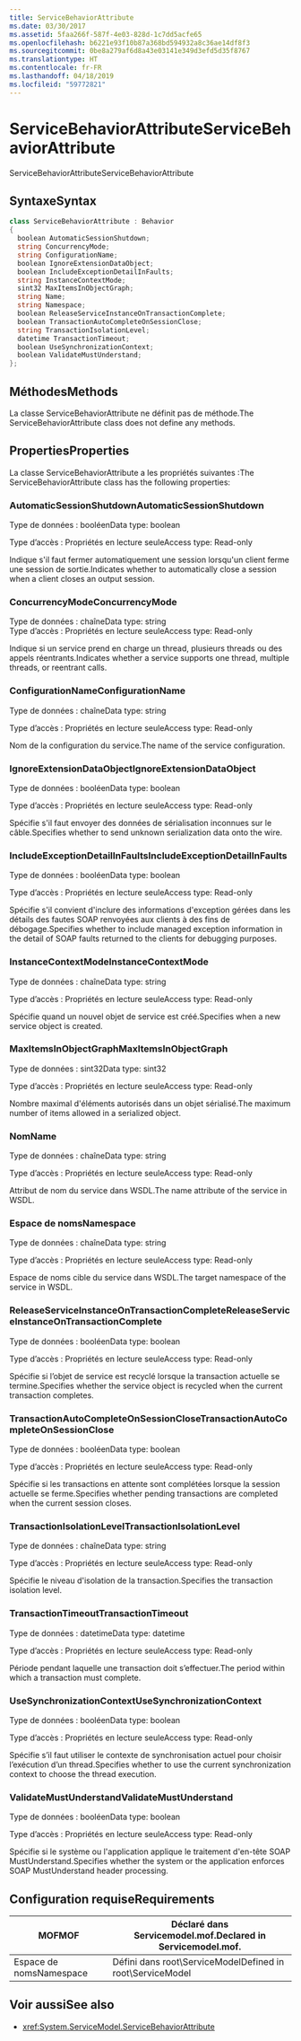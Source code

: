 ```yaml
---
title: ServiceBehaviorAttribute
ms.date: 03/30/2017
ms.assetid: 5faa266f-587f-4e03-828d-1c7dd5acfe65
ms.openlocfilehash: b6221e93f10b87a368bd594932a8c36ae14df8f3
ms.sourcegitcommit: 0be8a279af6d8a43e03141e349d3efd5d35f8767
ms.translationtype: HT
ms.contentlocale: fr-FR
ms.lasthandoff: 04/18/2019
ms.locfileid: "59772821"
---
```

# <a name="servicebehaviorattribute"></a><span data-ttu-id="1598a-102">ServiceBehaviorAttribute</span><span class="sxs-lookup"><span data-stu-id="1598a-102">ServiceBehaviorAttribute</span></span>
<span data-ttu-id="1598a-103">ServiceBehaviorAttribute</span><span class="sxs-lookup"><span data-stu-id="1598a-103">ServiceBehaviorAttribute</span></span>  
  
## <a name="syntax"></a><span data-ttu-id="1598a-104">Syntaxe</span><span class="sxs-lookup"><span data-stu-id="1598a-104">Syntax</span></span>  
  
```csharp
class ServiceBehaviorAttribute : Behavior  
{  
  boolean AutomaticSessionShutdown;  
  string ConcurrencyMode;  
  string ConfigurationName;  
  boolean IgnoreExtensionDataObject;  
  boolean IncludeExceptionDetailInFaults;  
  string InstanceContextMode;  
  sint32 MaxItemsInObjectGraph;  
  string Name;  
  string Namespace;  
  boolean ReleaseServiceInstanceOnTransactionComplete;  
  boolean TransactionAutoCompleteOnSessionClose;  
  string TransactionIsolationLevel;  
  datetime TransactionTimeout;  
  boolean UseSynchronizationContext;  
  boolean ValidateMustUnderstand;  
};  
```  
  
## <a name="methods"></a><span data-ttu-id="1598a-105">Méthodes</span><span class="sxs-lookup"><span data-stu-id="1598a-105">Methods</span></span>  
 <span data-ttu-id="1598a-106">La classe ServiceBehaviorAttribute ne définit pas de méthode.</span><span class="sxs-lookup"><span data-stu-id="1598a-106">The ServiceBehaviorAttribute class does not define any methods.</span></span>  
  
## <a name="properties"></a><span data-ttu-id="1598a-107">Properties</span><span class="sxs-lookup"><span data-stu-id="1598a-107">Properties</span></span>  
 <span data-ttu-id="1598a-108">La classe ServiceBehaviorAttribute a les propriétés suivantes :</span><span class="sxs-lookup"><span data-stu-id="1598a-108">The ServiceBehaviorAttribute class has the following properties:</span></span>  
  
### <a name="automaticsessionshutdown"></a><span data-ttu-id="1598a-109">AutomaticSessionShutdown</span><span class="sxs-lookup"><span data-stu-id="1598a-109">AutomaticSessionShutdown</span></span>  
 <span data-ttu-id="1598a-110">Type de données : booléen</span><span class="sxs-lookup"><span data-stu-id="1598a-110">Data type: boolean</span></span>  
  
 <span data-ttu-id="1598a-111">Type d’accès : Propriétés en lecture seule</span><span class="sxs-lookup"><span data-stu-id="1598a-111">Access type: Read-only</span></span>  
  
 <span data-ttu-id="1598a-112">Indique s'il faut fermer automatiquement une session lorsqu'un client ferme une session de sortie.</span><span class="sxs-lookup"><span data-stu-id="1598a-112">Indicates whether to automatically close a session when a client closes an output session.</span></span>  
  
### <a name="concurrencymode"></a><span data-ttu-id="1598a-113">ConcurrencyMode</span><span class="sxs-lookup"><span data-stu-id="1598a-113">ConcurrencyMode</span></span>  
 <span data-ttu-id="1598a-114">Type de données : chaîne</span><span class="sxs-lookup"><span data-stu-id="1598a-114">Data type: string</span></span>  
<span data-ttu-id="1598a-115">Type d’accès : Propriétés en lecture seule</span><span class="sxs-lookup"><span data-stu-id="1598a-115">Access type: Read-only</span></span>  
  
 <span data-ttu-id="1598a-116">Indique si un service prend en charge un thread, plusieurs threads ou des appels réentrants.</span><span class="sxs-lookup"><span data-stu-id="1598a-116">Indicates whether a service supports one thread, multiple threads, or reentrant calls.</span></span>  
  
### <a name="configurationname"></a><span data-ttu-id="1598a-117">ConfigurationName</span><span class="sxs-lookup"><span data-stu-id="1598a-117">ConfigurationName</span></span>  
 <span data-ttu-id="1598a-118">Type de données : chaîne</span><span class="sxs-lookup"><span data-stu-id="1598a-118">Data type: string</span></span>  
  
 <span data-ttu-id="1598a-119">Type d’accès : Propriétés en lecture seule</span><span class="sxs-lookup"><span data-stu-id="1598a-119">Access type: Read-only</span></span>  
  
 <span data-ttu-id="1598a-120">Nom de la configuration du service.</span><span class="sxs-lookup"><span data-stu-id="1598a-120">The name of the service configuration.</span></span>  
  
### <a name="ignoreextensiondataobject"></a><span data-ttu-id="1598a-121">IgnoreExtensionDataObject</span><span class="sxs-lookup"><span data-stu-id="1598a-121">IgnoreExtensionDataObject</span></span>  
 <span data-ttu-id="1598a-122">Type de données : booléen</span><span class="sxs-lookup"><span data-stu-id="1598a-122">Data type: boolean</span></span>  
  
 <span data-ttu-id="1598a-123">Type d’accès : Propriétés en lecture seule</span><span class="sxs-lookup"><span data-stu-id="1598a-123">Access type: Read-only</span></span>  
  
 <span data-ttu-id="1598a-124">Spécifie s'il faut envoyer des données de sérialisation inconnues sur le câble.</span><span class="sxs-lookup"><span data-stu-id="1598a-124">Specifies whether to send unknown serialization data onto the wire.</span></span>  
  
### <a name="includeexceptiondetailinfaults"></a><span data-ttu-id="1598a-125">IncludeExceptionDetailInFaults</span><span class="sxs-lookup"><span data-stu-id="1598a-125">IncludeExceptionDetailInFaults</span></span>  
 <span data-ttu-id="1598a-126">Type de données : booléen</span><span class="sxs-lookup"><span data-stu-id="1598a-126">Data type: boolean</span></span>  
  
 <span data-ttu-id="1598a-127">Type d’accès : Propriétés en lecture seule</span><span class="sxs-lookup"><span data-stu-id="1598a-127">Access type: Read-only</span></span>  
  
 <span data-ttu-id="1598a-128">Spécifie s'il convient d'inclure des informations d'exception gérées dans les détails des fautes SOAP renvoyées aux clients à des fins de débogage.</span><span class="sxs-lookup"><span data-stu-id="1598a-128">Specifies whether to include managed exception information in the detail of SOAP faults returned to the clients for debugging purposes.</span></span>  
  
### <a name="instancecontextmode"></a><span data-ttu-id="1598a-129">InstanceContextMode</span><span class="sxs-lookup"><span data-stu-id="1598a-129">InstanceContextMode</span></span>  
 <span data-ttu-id="1598a-130">Type de données : chaîne</span><span class="sxs-lookup"><span data-stu-id="1598a-130">Data type: string</span></span>  
  
 <span data-ttu-id="1598a-131">Type d’accès : Propriétés en lecture seule</span><span class="sxs-lookup"><span data-stu-id="1598a-131">Access type: Read-only</span></span>  
  
 <span data-ttu-id="1598a-132">Spécifie quand un nouvel objet de service est créé.</span><span class="sxs-lookup"><span data-stu-id="1598a-132">Specifies when a new service object is created.</span></span>  
  
### <a name="maxitemsinobjectgraph"></a><span data-ttu-id="1598a-133">MaxItemsInObjectGraph</span><span class="sxs-lookup"><span data-stu-id="1598a-133">MaxItemsInObjectGraph</span></span>  
 <span data-ttu-id="1598a-134">Type de données : sint32</span><span class="sxs-lookup"><span data-stu-id="1598a-134">Data type: sint32</span></span>  
  
 <span data-ttu-id="1598a-135">Type d’accès : Propriétés en lecture seule</span><span class="sxs-lookup"><span data-stu-id="1598a-135">Access type: Read-only</span></span>  
  
 <span data-ttu-id="1598a-136">Nombre maximal d'éléments autorisés dans un objet sérialisé.</span><span class="sxs-lookup"><span data-stu-id="1598a-136">The maximum number of items allowed in a serialized object.</span></span>  
  
### <a name="name"></a><span data-ttu-id="1598a-137">Nom</span><span class="sxs-lookup"><span data-stu-id="1598a-137">Name</span></span>  
 <span data-ttu-id="1598a-138">Type de données : chaîne</span><span class="sxs-lookup"><span data-stu-id="1598a-138">Data type: string</span></span>  
  
 <span data-ttu-id="1598a-139">Type d’accès : Propriétés en lecture seule</span><span class="sxs-lookup"><span data-stu-id="1598a-139">Access type: Read-only</span></span>  
  
 <span data-ttu-id="1598a-140">Attribut de nom du service dans WSDL.</span><span class="sxs-lookup"><span data-stu-id="1598a-140">The name attribute of the service in WSDL.</span></span>  
  
### <a name="namespace"></a><span data-ttu-id="1598a-141">Espace de noms</span><span class="sxs-lookup"><span data-stu-id="1598a-141">Namespace</span></span>  
 <span data-ttu-id="1598a-142">Type de données : chaîne</span><span class="sxs-lookup"><span data-stu-id="1598a-142">Data type: string</span></span>  
  
 <span data-ttu-id="1598a-143">Type d’accès : Propriétés en lecture seule</span><span class="sxs-lookup"><span data-stu-id="1598a-143">Access type: Read-only</span></span>  
  
 <span data-ttu-id="1598a-144">Espace de noms cible du service dans WSDL.</span><span class="sxs-lookup"><span data-stu-id="1598a-144">The target namespace of the service in WSDL.</span></span>  
  
### <a name="releaseserviceinstanceontransactioncomplete"></a><span data-ttu-id="1598a-145">ReleaseServiceInstanceOnTransactionComplete</span><span class="sxs-lookup"><span data-stu-id="1598a-145">ReleaseServiceInstanceOnTransactionComplete</span></span>  
 <span data-ttu-id="1598a-146">Type de données : booléen</span><span class="sxs-lookup"><span data-stu-id="1598a-146">Data type: boolean</span></span>  
  
 <span data-ttu-id="1598a-147">Type d’accès : Propriétés en lecture seule</span><span class="sxs-lookup"><span data-stu-id="1598a-147">Access type: Read-only</span></span>  
  
 <span data-ttu-id="1598a-148">Spécifie si l’objet de service est recyclé lorsque la transaction actuelle se termine.</span><span class="sxs-lookup"><span data-stu-id="1598a-148">Specifies whether the service object is recycled when the current transaction completes.</span></span>  
  
### <a name="transactionautocompleteonsessionclose"></a><span data-ttu-id="1598a-149">TransactionAutoCompleteOnSessionClose</span><span class="sxs-lookup"><span data-stu-id="1598a-149">TransactionAutoCompleteOnSessionClose</span></span>  
 <span data-ttu-id="1598a-150">Type de données : booléen</span><span class="sxs-lookup"><span data-stu-id="1598a-150">Data type: boolean</span></span>  
  
 <span data-ttu-id="1598a-151">Type d’accès : Propriétés en lecture seule</span><span class="sxs-lookup"><span data-stu-id="1598a-151">Access type: Read-only</span></span>  
  
 <span data-ttu-id="1598a-152">Spécifie si les transactions en attente sont complétées lorsque la session actuelle se ferme.</span><span class="sxs-lookup"><span data-stu-id="1598a-152">Specifies whether pending transactions are completed when the current session closes.</span></span>  
  
### <a name="transactionisolationlevel"></a><span data-ttu-id="1598a-153">TransactionIsolationLevel</span><span class="sxs-lookup"><span data-stu-id="1598a-153">TransactionIsolationLevel</span></span>  
 <span data-ttu-id="1598a-154">Type de données : chaîne</span><span class="sxs-lookup"><span data-stu-id="1598a-154">Data type: string</span></span>  
  
 <span data-ttu-id="1598a-155">Type d’accès : Propriétés en lecture seule</span><span class="sxs-lookup"><span data-stu-id="1598a-155">Access type: Read-only</span></span>  
  
 <span data-ttu-id="1598a-156">Spécifie le niveau d'isolation de la transaction.</span><span class="sxs-lookup"><span data-stu-id="1598a-156">Specifies the transaction isolation level.</span></span>  
  
### <a name="transactiontimeout"></a><span data-ttu-id="1598a-157">TransactionTimeout</span><span class="sxs-lookup"><span data-stu-id="1598a-157">TransactionTimeout</span></span>  
 <span data-ttu-id="1598a-158">Type de données : datetime</span><span class="sxs-lookup"><span data-stu-id="1598a-158">Data type: datetime</span></span>  
  
 <span data-ttu-id="1598a-159">Type d’accès : Propriétés en lecture seule</span><span class="sxs-lookup"><span data-stu-id="1598a-159">Access type: Read-only</span></span>  
  
 <span data-ttu-id="1598a-160">Période pendant laquelle une transaction doit s’effectuer.</span><span class="sxs-lookup"><span data-stu-id="1598a-160">The period within which a transaction must complete.</span></span>  
  
### <a name="usesynchronizationcontext"></a><span data-ttu-id="1598a-161">UseSynchronizationContext</span><span class="sxs-lookup"><span data-stu-id="1598a-161">UseSynchronizationContext</span></span>  
 <span data-ttu-id="1598a-162">Type de données : booléen</span><span class="sxs-lookup"><span data-stu-id="1598a-162">Data type: boolean</span></span>  
  
 <span data-ttu-id="1598a-163">Type d’accès : Propriétés en lecture seule</span><span class="sxs-lookup"><span data-stu-id="1598a-163">Access type: Read-only</span></span>  
  
 <span data-ttu-id="1598a-164">Spécifie s’il faut utiliser le contexte de synchronisation actuel pour choisir l’exécution d’un thread.</span><span class="sxs-lookup"><span data-stu-id="1598a-164">Specifies whether to use the current synchronization context to choose the thread execution.</span></span>  
  
### <a name="validatemustunderstand"></a><span data-ttu-id="1598a-165">ValidateMustUnderstand</span><span class="sxs-lookup"><span data-stu-id="1598a-165">ValidateMustUnderstand</span></span>  
 <span data-ttu-id="1598a-166">Type de données : booléen</span><span class="sxs-lookup"><span data-stu-id="1598a-166">Data type: boolean</span></span>  
  
 <span data-ttu-id="1598a-167">Type d’accès : Propriétés en lecture seule</span><span class="sxs-lookup"><span data-stu-id="1598a-167">Access type: Read-only</span></span>  
  
 <span data-ttu-id="1598a-168">Spécifie si le système ou l'application applique le traitement d'en-tête SOAP MustUnderstand.</span><span class="sxs-lookup"><span data-stu-id="1598a-168">Specifies whether the system or the application enforces SOAP MustUnderstand header processing.</span></span>  
  
## <a name="requirements"></a><span data-ttu-id="1598a-169">Configuration requise</span><span class="sxs-lookup"><span data-stu-id="1598a-169">Requirements</span></span>  
  
|<span data-ttu-id="1598a-170">MOF</span><span class="sxs-lookup"><span data-stu-id="1598a-170">MOF</span></span>|<span data-ttu-id="1598a-171">Déclaré dans Servicemodel.mof.</span><span class="sxs-lookup"><span data-stu-id="1598a-171">Declared in Servicemodel.mof.</span></span>|  
|---------|-----------------------------------|  
|<span data-ttu-id="1598a-172">Espace de noms</span><span class="sxs-lookup"><span data-stu-id="1598a-172">Namespace</span></span>|<span data-ttu-id="1598a-173">Défini dans root\ServiceModel</span><span class="sxs-lookup"><span data-stu-id="1598a-173">Defined in root\ServiceModel</span></span>|  
  
## <a name="see-also"></a><span data-ttu-id="1598a-174">Voir aussi</span><span class="sxs-lookup"><span data-stu-id="1598a-174">See also</span></span>

- <xref:System.ServiceModel.ServiceBehaviorAttribute>
